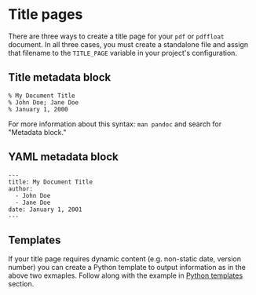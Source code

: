 # Title pages

There are three ways to create a title page for your `pdf` or `pdffloat` document. In all three cases, you must create a standalone file and assign that filename to the `TITLE_PAGE` variable in your project's configuration.

## Title metadata block

    % My Document Title
    % John Doe; Jane Doe
    % January 1, 2000

For more information about this syntax: `man pandoc` and search for "Metadata block."

## YAML metadata block

    ---
    title: My Document Title
    author:
      - John Doe
      - Jane Doe
    date: January 1, 2001
    ---

## Templates

If your title page requires dynamic content (e.g. non-static date, version number) you can create a Python template to output information as in the above two exmaples. Follow along with the example in [Python templates](templates.html#python-templates) section.


